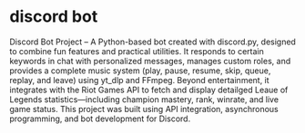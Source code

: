 # discord bot

Discord Bot Project – A Python-based bot created with discord.py, designed to combine fun features and practical utilities. 
It responds to certain keywords in chat with personalized messages, manages custom roles, and provides a complete music system (play, pause, resume, skip, queue, replay, and leave) using yt_dlp and FFmpeg.
Beyond entertainment, it integrates with the Riot Games API to fetch and display detailged Leaue of Legends statistics—including champion mastery, rank, winrate, and live game status.
This project was built using API integration, asynchronous programming, and bot development for Discord.
